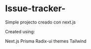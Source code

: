 # Issue-tracker-
Simple projecto creado con next.js

Created using:

Next.js
Prisma
Radix-ui themes
Tailwind
